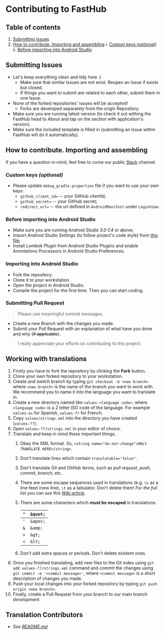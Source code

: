 # Contributing to FastHub

## Table of contents

1. [Submitting Issues](#submitting-issues)
1. [How to contribute. Importing and assembling](#how-to-contribute-importing-and-assembling)
   i. [Custom keys *(optional)*](#custom-keys-optional)
   ii. [Before importing into Android Studio](#before-importing-into-android-studio)

## Submitting Issues

- Let's keep everything clean and tidy here :)
  - Make sure that similar Issues are not exist. Reopen an Issue if exists but closed.
  - If things you want to submit are related to each other, submit them in one Issue.
- None of the forked repositories' issues will be accepted!
  - Forks are developed separately from the origin Repository.
- Make sure you are running latest version (to check it out withing the FastHub head to About and tap on the section with application's version).
- Make sure the included template is filled in (submitting an Issue within FastHub will do it automatically).

## How to contribute. Importing and assembling

If you have a question in mind, feel free to come our public [Slack](http://rebrand.ly/fasthub) channel.

### Custom keys *(optional)*

- Please update `debug_gradle.properties` file if you want to use your own keys:
  - `github_client_id=` -- your GitHub clientId;
  - `github_secret=` -- your GitHub secret;
  - `redirect_url=` -- the url defined in `AndroidManifest` under `LoginView`.

### Before importing into Android Studio

- Make sure you are running *Android Studio 3.0 C4* or above;
- Import *Android Studio Settings* (to follow project's code style) from [this file](https://raw.githubusercontent.com/k0shk0sh/FastHub/master/fasthub_as_settings.jar);
- Install *Lombok Plugin* from Android Studio Plugins and enable Annotations Processors in Android Studio Preferences.

### Importing into Android Studio

- Fork the repository.
- Clone it to your workstation.
- Open the project in Android Studio.
- Compile the project for the first time. Then you can start coding.

### Submitting Pull Request

> Please use meaningful commit messages.

- Create a new Branch with the changes you made.
- Submit your Pull Request with an explanation of what have you done and why (~~if applicable~~).

> I really appreciate your efforts on contributing to this project.

## Working with translations

1. Firstly you have to fork the repository by clicking the **Fork** button.
1. Clone your own forked repository to your workstation.
1. Create and switch branch by typing `git checkout -b <new branch>` where `<new branch>` is the name of the branch you want to work with. We recommend you to name it into the language you want to translate in.
1. Create a new directory named like `values-<language code>`, where `<language code>` is a 2 letter ISO code of the language. For example `values-es` for Spanish, `values-fr` for French.
1. Copy `values/strings.xml` into the directory you have created (`values-??`).
1. Open `values-??/strings.xml` in your editor of choice.
1. Translate and keep in mind these important things.
    1. Obey the XML format. So, `<string name="do-not-change">ONLY TRANSLATE HERE</string>`.
    1. Don't translate lines which contain `translatable="false"`.
    1. Don't translate Git and GitHub terms, such as *pull request*, *push*, *commit*, *branch*, etc.
    1. There are some escape sequences used in translations (e.g. `\n` as a line feed (new line), `\t` as a tabulator. Don't delete them!
    *For the full list you can see this [Wiki article](https://en.wikipedia.org/wiki/Control_character#In_ASCII).*
    1. There are some characters which **must be escaped** in translations.

        | `"` | `&quot;` |
        |-----|----------|
        | `'` | `&apos;` |
        | `&` | `&amp;` |
        | `>` | `&gt;` |
        | `<` | `&lt;` |
    1. Don't add extra spaces or periods. Don't delete existent ones.
1. Once you finished translating, add new files to the Git index using `git add values-??/strings.xml` command and commit the changes using `git commit -m '<commit message>'`, where `<commit message>` is a short description of changes you made.
1. Push your local changes into your forked repository by typing `git push origin <new branch>`.
1. Finally, create a Pull Request from your branch to our main branch *development*.

## Translation Contributors

- *See [README.md](https://github.com/k0shk0sh/FastHub#language-contributors)*
